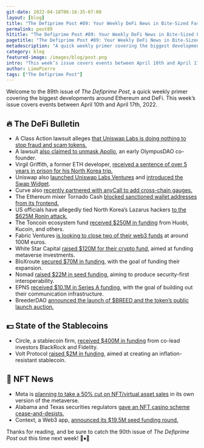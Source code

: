 ```yaml
---
git-date: 2022-04-18T06:16:35-07:00
layout: [blog]
title: "The Defiprime Post #89: Your Weekly DeFi News in Bite-Sized Fashion"
permalink: post89
h1title: "The Defiprime Post #89: Your Weekly DeFi News in Bite-Sized Fashion"
pagetitle: "The Defiprime Post #89: Your Weekly DeFi News in Bite-Sized Fashion"
metadescription: "A quick weekly primer covering the biggest developments around Ethereum and DeFi. This week’s issue covers events between April 10th and April 17th, 2022"
category: blog
featured-image: /images/blog/post.png
intro: "This week’s issue covers events between April 10th and April 17th, 2022"
author: LimePierre
tags: ["The Defiprime Post"]
---
```



Welcome to the 89th issue of _The Defiprime Post_, a quick weekly primer covering the biggest developments around Ethereum and DeFi. This week’s issue covers events between April 10th and April 17th, 2022.


## 🔥 The DeFi Bulletin

* A Class Action lawsuit alleges [that Uniswap Labs is doing nothing to stop fraud and scam tokens. ](https://www.classaction.org/news/scam-tokens-class-action-alleges-uniswap-labs-has-done-nothing-to-stop-rampant-fraud-on-crypto-exchange)
* A lawsuit [also claimed to unmask Apollo](https://www.coindesk.com/business/2022/04/14/olympusdao-co-founder-doxxed-lawsuit-claims-to-unmask-apollo/), an early OlympusDAO co-founder. 
* Virgil Griffith, a former ETH developer, [received a sentence of over 5 years in prison for his North Korea trip. ](https://www.coindesk.com/business/2022/04/12/former-ethereum-developer-virgil-griffith-sentenced-to-5-years-in-prison-for-north-korea-trip/)
* Uniswap also [launched Uniswap Labs Ventures](https://uniswap.org/blog/ventures?s=09) and [introduced the Swap Widget](https://uniswap.org/blog/widget).
* Curve also [recently partnered with anyCall to add cross-chain gauges. ](https://medium.com/multichainorg/curve-x-anycall-cross-chain-gauges-e657c1c6e5b5)
* The Ethereum mixer Tornado Cash [blocked sanctioned wallet addresses from its frontend. ](https://www.theblockcrypto.com/post/142081/ethereum-mixer-tornado-cash-now-blocks-sanctioned-addresses)
* US officials have allegedly tied North Korea’s Lazarus hackers [to the $625M Ronin attack. ](https://www.coindesk.com/policy/2022/04/14/us-officials-tie-north-korean-hacker-group-to-axies-ronin-exploit/)
* The Toncoin ecosystem fund [received $250M in funding](https://finance.yahoo.com/news/huobi-kucoin-others-lead-250m-130000751.html?guccounter=1) from Huobi, Kucoin, and others. 
* Fabric Ventures [is looking to close two of their web3 funds](https://www.theblockcrypto.com/post/141454/fabric-vc-looks-to-close-two-web3-funds-worth-245-million) at around 100M euros.
* White Star Capital [raised $120M for their crypto fund,](https://www.coindesk.com/business/2022/04/11/white-star-capital-raises-120m-crypto-fund-for-metaverse-investments/) aimed at funding metaverse investments. 
* BIoXroute [secured $70M in funding,](https://www.coindesk.com/business/2022/04/12/defi-firm-bloxroute-raises-70m-to-fund-expansion-in-softbank-led-round/) with the goal of funding their expansion. 
* Nomad [raised $22M in seed funding,](https://blog.nomad.xyz/nomad-raises-22m-seed-round-for-security-first-interoperability-5d6b15c96007) aiming to produce security-first interoperability. 
* EPNS [received $10.1M in Series A funding](https://medium.com/ethereum-push-notification-service/announcing-our-10-1-million-series-a-f9c029704f64), with the goal of building out their communication infrastructure. 
* BreederDAO [announced the launch of $BREED and the token’s public launch auction.](https://medium.com/@breederDAOcommunity/breed-public-sale-token-launch-auction-tla-on-copper-51483a0197f9) 


## 💵 State of the Stablecoins

* Circle, a stablecoin firm, [received $400M in funding](https://www.bloomberg.com/news/articles/2022-04-12/blackrock-fidelity-back-circle-in-400-million-funding-round) from co-lead investors BlackRock and Fidelity. 
* Volt Protocol [raised $2M in funding,](https://decrypt.co/97365/volt-protocol-raises-2-million-inflation-resistant-stablecoin) aimed at creating an inflation-resistant stablecoin.


## 💎 NFT News

* Meta is [planning to take a 50% cut on NFT/virtual asset sales](https://www.cnbc.com/2022/04/13/meta-plans-to-take-a-nearly-50percent-cut-on-nft-sales-in-its-metaverse.html) in its own version of the metaverse.
* Alabama and Texas securities regulators [gave an NFT casino scheme cease-and-desists.](https://www.theblockcrypto.com/linked/141988/texas-alabama-securities-regulators-serve-a-casino-nft-scheme-cease-and-desists?utm_source=twitter&utm_medium=social)
* Context, a Web3 app, [announced its $19.5M seed funding round.](https://www.theblockcrypto.com/post/141812/web3-follow-app-context-announces-19-5-million-seed-round)

Thanks for reading, and be sure to catch the 90th issue of _The Defiprime Post_ out this time next week! 👋♦️👋